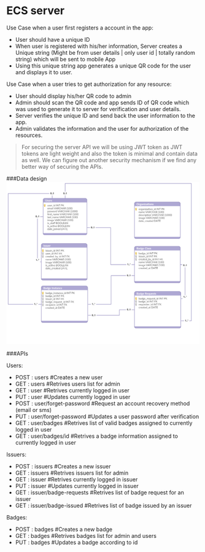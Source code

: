 # ECS server

Use Case when a user first registers a account in the app:

  - User should have a unique ID
  - When user is registered with his/her information, Server creates a Unique string (Might be from user details | only user id | totally random string) which will be sent to mobile App
  - Using this unique string app generates a unique QR code for the user and displays it to user.

Use Case when a user tries to get authorization for any resource:
  - User should display his/her QR code to admin
  - Admin should scan the QR code and app sends ID of QR code which was used to generate it to server for verification and user details.
  - Server verifies the unique ID and send back the user information to the app.
  - Admin validates the information and the user for authorization of the resources.

> For securing the server API we will be using JWT token 
> as JWT tokens are light weight and also the token is minimal
> and contain data as well.
> We can figure out another security mechanism if we find any better way
> of securing the APIs.

###Data design
![Alt text](images/datadesign.png "Data Design")


###APIs

Users:
  - POST : users #Creates a new user
  - GET : users #Retrives users list for admin
  - GET : user #Retrives currently logged in user
  - PUT : user #Updates currently logged in user
  - POST : user/forget-password #Request an account recovery method (email or sms)
  - PUT : user/forget-password #Updates a user password after verification
  - GET : user/badges #Retrives list of valid badges assigned to currently logged in user
  - GET : user/badges/id #Retrives a badge information assigned to currently logged in user

Issuers:
  - POST : issuers #Creates a new issuer
  - GET : issuers #Retrives issuers list for admin
  - GET : issuer #Retrives currently logged in issuer
  - PUT : issuer #Updates currently logged in issuer
  - GET : issuer/badge-requests #Retrives list of badge request for an issuer
  - GET : issuer/badge-issued #Retrives list of badge issued by an issuer
  
Badges:
  - POST : badges #Creates a new badge
  - GET : badges #Retrives badges list for admin and users
  - PUT : badges #Updates a badge according to id
